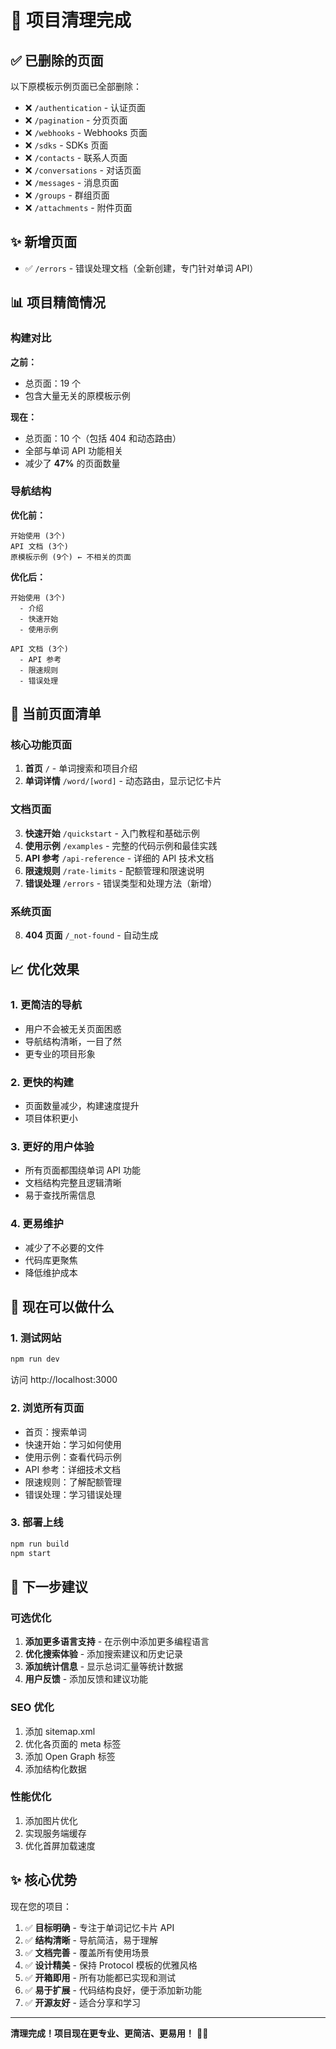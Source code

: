 # 🎉 项目清理完成

## ✅ 已删除的页面

以下原模板示例页面已全部删除：

- ❌ `/authentication` - 认证页面
- ❌ `/pagination` - 分页页面
- ❌ `/webhooks` - Webhooks 页面
- ❌ `/sdks` - SDKs 页面
- ❌ `/contacts` - 联系人页面
- ❌ `/conversations` - 对话页面
- ❌ `/messages` - 消息页面
- ❌ `/groups` - 群组页面
- ❌ `/attachments` - 附件页面

## ✨ 新增页面

- ✅ `/errors` - 错误处理文档（全新创建，专门针对单词 API）

## 📊 项目精简情况

### 构建对比

**之前：**
- 总页面：19 个
- 包含大量无关的原模板示例

**现在：**
- 总页面：10 个（包括 404 和动态路由）
- 全部与单词 API 功能相关
- 减少了 **47%** 的页面数量

### 导航结构

**优化前：**
```
开始使用 (3个)
API 文档 (3个)
原模板示例 (9个) ← 不相关的页面
```

**优化后：**
```
开始使用 (3个)
  - 介绍
  - 快速开始
  - 使用示例

API 文档 (3个)
  - API 参考
  - 限速规则
  - 错误处理
```

## 🎯 当前页面清单

### 核心功能页面
1. **首页** `/` - 单词搜索和项目介绍
2. **单词详情** `/word/[word]` - 动态路由，显示记忆卡片

### 文档页面
3. **快速开始** `/quickstart` - 入门教程和基础示例
4. **使用示例** `/examples` - 完整的代码示例和最佳实践
5. **API 参考** `/api-reference` - 详细的 API 技术文档
6. **限速规则** `/rate-limits` - 配额管理和限速说明
7. **错误处理** `/errors` - 错误类型和处理方法（新增）

### 系统页面
8. **404 页面** `/_not-found` - 自动生成

## 📈 优化效果

### 1. 更简洁的导航
- 用户不会被无关页面困惑
- 导航结构清晰，一目了然
- 更专业的项目形象

### 2. 更快的构建
- 页面数量减少，构建速度提升
- 项目体积更小

### 3. 更好的用户体验
- 所有页面都围绕单词 API 功能
- 文档结构完整且逻辑清晰
- 易于查找所需信息

### 4. 更易维护
- 减少了不必要的文件
- 代码库更聚焦
- 降低维护成本

## 🚀 现在可以做什么

### 1. 测试网站
```bash
npm run dev
```
访问 http://localhost:3000

### 2. 浏览所有页面
- 首页：搜索单词
- 快速开始：学习如何使用
- 使用示例：查看代码示例
- API 参考：详细技术文档
- 限速规则：了解配额管理
- 错误处理：学习错误处理

### 3. 部署上线
```bash
npm run build
npm start
```

## 📝 下一步建议

### 可选优化
1. **添加更多语言支持** - 在示例中添加更多编程语言
2. **优化搜索体验** - 添加搜索建议和历史记录
3. **添加统计信息** - 显示总词汇量等统计数据
4. **用户反馈** - 添加反馈和建议功能

### SEO 优化
1. 添加 sitemap.xml
2. 优化各页面的 meta 标签
3. 添加 Open Graph 标签
4. 添加结构化数据

### 性能优化
1. 添加图片优化
2. 实现服务端缓存
3. 优化首屏加载速度

## ✨ 核心优势

现在您的项目：

1. ✅ **目标明确** - 专注于单词记忆卡片 API
2. ✅ **结构清晰** - 导航简洁，易于理解
3. ✅ **文档完善** - 覆盖所有使用场景
4. ✅ **设计精美** - 保持 Protocol 模板的优雅风格
5. ✅ **开箱即用** - 所有功能都已实现和测试
6. ✅ **易于扩展** - 代码结构良好，便于添加新功能
7. ✅ **开源友好** - 适合分享和学习

---

**清理完成！项目现在更专业、更简洁、更易用！** 🎉🚀

